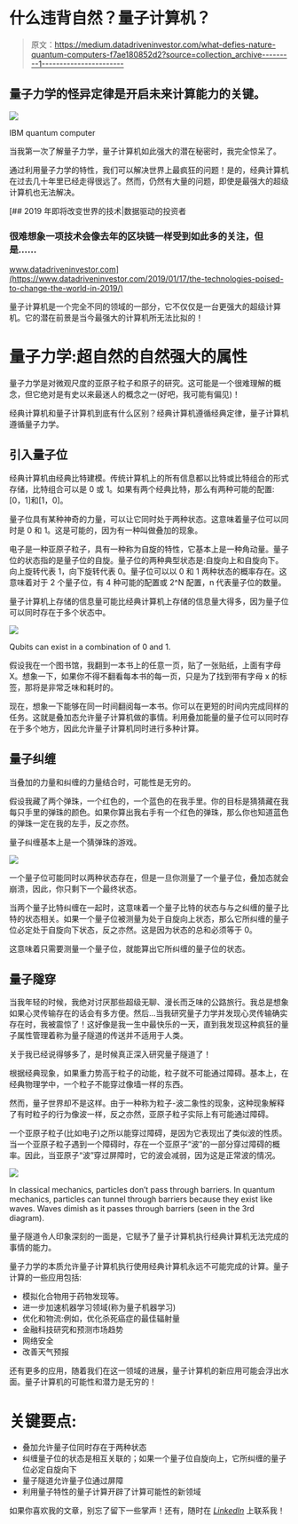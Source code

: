 # 什么违背自然？量子计算机？

> 原文：<https://medium.datadriveninvestor.com/what-defies-nature-quantum-computers-f7ae180852d2?source=collection_archive---------1----------------------->

## 量子力学的怪异定律是开启未来计算能力的关键。

![](img/087546a43d9e3bd6cfabcd6f60cba298.png)

IBM quantum computer

当我第一次了解量子力学，量子计算机如此强大的潜在秘密时，我完全惊呆了。

通过利用量子力学的特性，我们可以解决世界上最疯狂的问题！是的，经典计算机在过去几十年里已经走得很远了。然而，仍然有大量的问题，即使是最强大的超级计算机也无法解决。

[](https://www.datadriveninvestor.com/2019/01/17/the-technologies-poised-to-change-the-world-in-2019/) [## 2019 年即将改变世界的技术|数据驱动的投资者

### 很难想象一项技术会像去年的区块链一样受到如此多的关注，但是……

www.datadriveninvestor.com](https://www.datadriveninvestor.com/2019/01/17/the-technologies-poised-to-change-the-world-in-2019/) 

量子计算机是一个完全不同的领域的一部分，它不仅仅是一台更强大的超级计算机。它的潜在前景是当今最强大的计算机所无法比拟的！

# 量子力学:超自然的自然强大的属性

量子力学是对微观尺度的亚原子粒子和原子的研究。这可能是一个很难理解的概念，但它绝对是有史以来最迷人的概念之一(好吧，我可能有偏见)！

经典计算机和量子计算机到底有什么区别？经典计算机遵循经典定律，量子计算机遵循量子力学。

## 引入量子位

经典计算机由经典比特建模。传统计算机上的所有信息都以比特或比特组合的形式存储，比特组合可以是 0 或 1。如果有两个经典比特，那么有两种可能的配置:[0，1]和[1，0]。

量子位具有某种神奇的力量，可以让它同时处于两种状态。这意味着量子位可以同时是 0 和 1。这是可能的，因为有一种叫做叠加的现象。

电子是一种亚原子粒子，具有一种称为自旋的特性，它基本上是一种角动量。量子位的状态指的是量子位的自旋。量子位的两种典型状态是:自旋向上和自旋向下。向上旋转代表 1，向下旋转代表 0。量子位可以以 0 和 1 两种状态的概率存在。这意味着对于 2 个量子位，有 4 种可能的配置或 2^N 配置，n 代表量子位的数量。

量子计算机上存储的信息量可能比经典计算机上存储的信息量大得多，因为量子位可以同时存在于多个状态中。

![](img/66e984761035d7b54c6e8eac8ec39ee9.png)

Qubits can exist in a combination of 0 and 1.

假设我在一个图书馆，我翻到一本书上的任意一页，贴了一张贴纸，上面有字母 X。想象一下，如果你不得不翻看每本书的每一页，只是为了找到带有字母 x 的标签，那将是非常乏味和耗时的。

现在，想象一下能够在同一时间翻阅每一本书。你可以在更短的时间内完成同样的任务。这就是叠加态允许量子计算机做的事情。利用叠加能量的量子位可以同时存在于多个地方，因此允许量子计算机同时进行多种计算。

## 量子纠缠

当叠加的力量和纠缠的力量结合时，可能性是无穷的。

假设我藏了两个弹珠，一个红色的，一个蓝色的在我手里。你的目标是猜猜藏在我每只手里的弹珠的颜色。如果你算出我右手有一个红色的弹珠，那么你也知道蓝色的弹珠一定在我的左手，反之亦然。

量子纠缠基本上是一个猜弹珠的游戏。

![](img/f2c9f3c52e843de27cf8c40ba14ce485.png)

一个量子位可能同时以两种状态存在，但是一旦你测量了一个量子位，叠加态就会崩溃，因此，你只剩下一个最终状态。

当两个量子比特纠缠在一起时，这意味着一个量子比特的状态与与之纠缠的量子比特的状态相关。如果一个量子位被测量为处于自旋向上状态，那么它所纠缠的量子位必定处于自旋向下状态，反之亦然。这是因为状态的总和必须等于 0。

这意味着只需要测量一个量子位，就能算出它所纠缠的量子位的状态。

## 量子隧穿

当我年轻的时候，我绝对讨厌那些超级无聊、漫长而乏味的公路旅行。我总是想象如果心灵传输存在的话会有多方便。然后…当我研究量子力学并发现心灵传输确实存在时，我被震惊了！这好像是我一生中最快乐的一天，直到我发现这种疯狂的量子属性管理着称为量子隧道的传送并不适用于人类。

关于我已经说得够多了，是时候真正深入研究量子隧道了！

根据经典现象，如果重力势高于粒子的动能，粒子就不可能通过障碍。基本上，在经典物理学中，一个粒子不能穿过像墙一样的东西。

然而，量子世界却不是这样。由于一种称为粒子-波二象性的现象，这种现象解释了有时粒子的行为像波一样，反之亦然，亚原子粒子实际上有可能通过障碍。

一个亚原子粒子(比如电子)之所以能穿过障碍，是因为它表现出了类似波的性质。当一个亚原子粒子遇到一个障碍时，存在一个亚原子“波”的一部分穿过障碍的概率。因此，当亚原子“波”穿过屏障时，它的波会减弱，因为这是正常波的情况。

![](img/a2692bf519c5a4471ad55a5fcc7a3a60.png)

In classical mechanics, particles don’t pass through barriers. In quantum mechanics, particles can tunnel through barriers because they exist like waves. Waves dimish as it passes through barriers (seen in the 3rd diagram).

量子隧道令人印象深刻的一面是，它赋予了量子计算机执行经典计算机无法完成的事情的能力。

量子力学的本质允许量子计算机执行使用经典计算机永远不可能完成的计算。量子计算的一些应用包括:

*   模拟化合物用于药物发现等。
*   进一步加速机器学习领域(称为量子机器学习)
*   优化和物流:例如，优化杀死癌症的最佳辐射量
*   金融科技研究和预测市场趋势
*   网络安全
*   改善天气预报

还有更多的应用，随着我们在这一领域的进展，量子计算机的新应用可能会浮出水面。量子计算机的可能性和潜力是无穷的！

# 关键要点:

*   叠加允许量子位同时存在于两种状态
*   纠缠量子位的状态是相互关联的；如果一个量子位自旋向上，它所纠缠的量子位必定自旋向下
*   量子隧道允许量子位通过屏障
*   利用量子特性的量子计算开辟了计算可能性的新领域

如果你喜欢我的文章，别忘了留下一些掌声！还有，随时在 [*LinkedIn*](https://ca.linkedin.com/in/joey-mach-6293b1175) 上联系我！